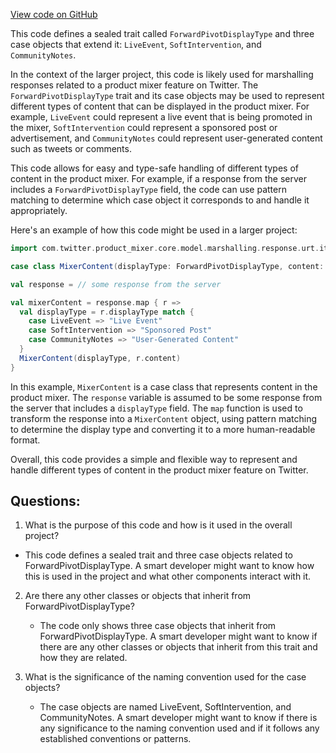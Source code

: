[View code on GitHub](https://github.com/misbahsy/the-algorithm/product-mixer/core/src/main/scala/com/twitter/product_mixer/core/model/marshalling/response/urt/item/forward_pivot/ForwardPivotDisplayType.scala)

This code defines a sealed trait called `ForwardPivotDisplayType` and three case objects that extend it: `LiveEvent`, `SoftIntervention`, and `CommunityNotes`. 

In the context of the larger project, this code is likely used for marshalling responses related to a product mixer feature on Twitter. The `ForwardPivotDisplayType` trait and its case objects may be used to represent different types of content that can be displayed in the product mixer. For example, `LiveEvent` could represent a live event that is being promoted in the mixer, `SoftIntervention` could represent a sponsored post or advertisement, and `CommunityNotes` could represent user-generated content such as tweets or comments.

This code allows for easy and type-safe handling of different types of content in the product mixer. For example, if a response from the server includes a `ForwardPivotDisplayType` field, the code can use pattern matching to determine which case object it corresponds to and handle it appropriately. 

Here's an example of how this code might be used in a larger project:

```scala
import com.twitter.product_mixer.core.model.marshalling.response.urt.item.forward_pivot._

case class MixerContent(displayType: ForwardPivotDisplayType, content: String)

val response = // some response from the server

val mixerContent = response.map { r =>
  val displayType = r.displayType match {
    case LiveEvent => "Live Event"
    case SoftIntervention => "Sponsored Post"
    case CommunityNotes => "User-Generated Content"
  }
  MixerContent(displayType, r.content)
}
```

In this example, `MixerContent` is a case class that represents content in the product mixer. The `response` variable is assumed to be some response from the server that includes a `displayType` field. The `map` function is used to transform the response into a `MixerContent` object, using pattern matching to determine the display type and converting it to a more human-readable format. 

Overall, this code provides a simple and flexible way to represent and handle different types of content in the product mixer feature on Twitter.
## Questions: 
 1. What is the purpose of this code and how is it used in the overall project?
   - This code defines a sealed trait and three case objects related to ForwardPivotDisplayType. A smart developer might want to know how this is used in the project and what other components interact with it.

2. Are there any other classes or objects that inherit from ForwardPivotDisplayType?
   - The code only shows three case objects that inherit from ForwardPivotDisplayType. A smart developer might want to know if there are any other classes or objects that inherit from this trait and how they are related.

3. What is the significance of the naming convention used for the case objects?
   - The case objects are named LiveEvent, SoftIntervention, and CommunityNotes. A smart developer might want to know if there is any significance to the naming convention used and if it follows any established conventions or patterns.